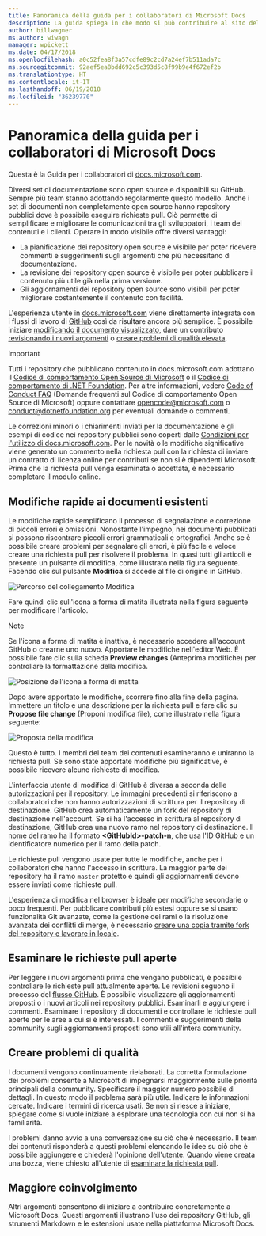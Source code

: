 ```yaml
---
title: Panoramica della guida per i collaboratori di Microsoft Docs
description: La guida spiega in che modo si può contribuire al sito della documentazione Microsoft docs.microsoft.com.
author: billwagner
ms.author: wiwagn
manager: wpickett
ms.date: 04/17/2018
ms.openlocfilehash: a0c52fea8f3a57cdfe89c2cd7a24ef7b511ada7c
ms.sourcegitcommit: 92aef5ea8bdd692c5c393d5c8f99b9e4f672ef2b
ms.translationtype: HT
ms.contentlocale: it-IT
ms.lasthandoff: 06/19/2018
ms.locfileid: "36239770"
---
```

# <a name="microsoft-docs-contributor-guide-overview"></a>Panoramica della guida per i collaboratori di Microsoft Docs

Questa è la Guida per i collaboratori di [docs.microsoft.com](https://docs.microsoft.com).

Diversi set di documentazione sono open source e disponibili su GitHub. Sempre più team stanno adottando regolarmente questo modello. Anche i set di documenti non completamente open source hanno repository pubblici dove è possibile eseguire richieste pull. Ciò permette di semplificare e migliorare le comunicazioni tra gli sviluppatori, i team dei contenuti e i clienti. Operare in modo visibile offre diversi vantaggi:

- La pianificazione dei repository open source è visibile per poter ricevere commenti e suggerimenti sugli argomenti che più necessitano di documentazione.
- La revisione dei repository open source è visibile per poter pubblicare il contenuto più utile già nella prima versione.
- Gli aggiornamenti dei repository open source sono visibili per poter migliorare costantemente il contenuto con facilità.

L'esperienza utente in [docs.microsoft.com](https://docs.microsoft.com) viene direttamente integrata con i flussi di lavoro di [GitHub](https://github.com) così da risultare ancora più semplice. È possibile iniziare [modificando il documento visualizzato](#quick-edits-to-existing-documents), dare un contributo [revisionando i nuovi argomenti](#review-open-prs) o [creare problemi di qualità elevata](#create-quality-issues).

> [!IMPORTANT]
> Tutti i repository che pubblicano contenuto in docs.microsoft.com adottano il [Codice di comportamento Open Source di Microsoft](https://opensource.microsoft.com/codeofconduct/) o il [Codice di comportamento di .NET Foundation](https://dotnetfoundation.org/code-of-conduct). Per altre informazioni, vedere [Code of Conduct FAQ](https://opensource.microsoft.com/codeofconduct/faq/) (Domande frequenti sul Codice di comportamento Open Source di Microsoft) oppure contattare [opencode@microsoft.com](mailto:opencode@microsoft.com) o [conduct@dotnetfoundation.org](mailto:conduct@dotnetfoundation.org) per eventuali domande o commenti.<br>
>
> Le correzioni minori o i chiarimenti inviati per la documentazione e gli esempi di codice nei repository pubblici sono coperti dalle [Condizioni per l'utilizzo di docs.microsoft.com](https://docs.microsoft.com/legal/termsofuse). Per le novità o le modifiche significative viene generato un commento nella richiesta pull con la richiesta di inviare un contratto di licenza online per contributi se non si è dipendenti Microsoft. Prima che la richiesta pull venga esaminata o accettata, è necessario completare il modulo online.

## <a name="quick-edits-to-existing-documents"></a>Modifiche rapide ai documenti esistenti

Le modifiche rapide semplificano il processo di segnalazione e correzione di piccoli errori e omissioni. Nonostante l'impegno, nei documenti pubblicati si possono riscontrare piccoli errori grammaticali e ortografici. Anche se è possibile creare problemi per segnalare gli errori, è più facile e veloce creare una richiesta pull per risolvere il problema. In quasi tutti gli articoli è presente un pulsante di modifica, come illustrato nella figura seguente. Facendo clic sul pulsante **Modifica** si accede al file di origine in GitHub.

![Percorso del collegamento Modifica](./media/index/edit-article.png)

Fare quindi clic sull'icona a forma di matita illustrata nella figura seguente per modificare l'articolo.

> [!NOTE]
> Se l'icona a forma di matita è inattiva, è necessario accedere all'account GitHub o crearne uno nuovo. Apportare le modifiche nell'editor Web. È possibile fare clic sulla scheda **Preview changes** (Anteprima modifiche) per controllare la formattazione della modifica.

![Posizione dell'icona a forma di matita](./media/index/editicon.png)

Dopo avere apportato le modifiche, scorrere fino alla fine della pagina. Immettere un titolo e una descrizione per la richiesta pull e fare clic su **Propose file change** (Proponi modifica file), come illustrato nella figura seguente:

![Proposta della modifica](./media/index/submit-pull-request.png)

Questo è tutto. I membri del team dei contenuti esamineranno e uniranno la richiesta pull. Se sono state apportate modifiche più significative, è possibile ricevere alcune richieste di modifica.

L'interfaccia utente di modifica di GitHub è diversa a seconda delle autorizzazioni per il repository. Le immagini precedenti si riferiscono a collaboratori che non hanno autorizzazioni di scrittura per il repository di destinazione. GitHub crea automaticamente un fork del repository di destinazione nell'account. Se si ha l'accesso in scrittura al repository di destinazione, GitHub crea una nuovo ramo nel repository di destinazione. Il nome del ramo ha il formato **\<GitHubId\>-patch-n**, che usa l'ID GitHub e un identificatore numerico per il ramo della patch.

Le richieste pull vengono usate per tutte le modifiche, anche per i collaboratori che hanno l'accesso in scrittura. La maggior parte dei repository ha il ramo `master` protetto e quindi gli aggiornamenti devono essere inviati come richieste pull.

L'esperienza di modifica nel browser è ideale per modifiche secondarie o poco frequenti. Per pubblicare contributi più estesi oppure se si usano funzionalità Git avanzate, come la gestione dei rami o la risoluzione avanzata dei conflitti di merge, è necessario [creare una copia tramite fork del repository e lavorare in locale](how-to-write-workflows-major.md).

## <a name="review-open-prs"></a>Esaminare le richieste pull aperte

Per leggere i nuovi argomenti prima che vengano pubblicati, è possibile controllare le richieste pull attualmente aperte. Le revisioni seguono il processo del [flusso GitHub](https://guides.github.com/introduction/flow/). È possibile visualizzare gli aggiornamenti proposti o i nuovi articoli nei repository pubblici. Esaminarli e aggiungere i commenti. Esaminare i repository di documenti e controllare le richieste pull aperte per le aree a cui si è interessati. I commenti e suggerimenti della community sugli aggiornamenti proposti sono utili all'intera community.

## <a name="create-quality-issues"></a>Creare problemi di qualità

I documenti vengono continuamente rielaborati. La corretta formulazione dei problemi consente a Microsoft di impegnarsi maggiormente sulle priorità principali della community. Specificare il maggior numero possibile di dettagli. In questo modo il problema sarà più utile. Indicare le informazioni cercate. Indicare i termini di ricerca usati. Se non si riesce a iniziare, spiegare come si vuole iniziare a esplorare una tecnologia con cui non si ha familiarità.

I problemi danno avvio a una conversazione su ciò che è necessario. Il team dei contenuti risponderà a questi problemi elencando le idee su ciò che è possibile aggiungere e chiederà l'opinione dell'utente. Quando viene creata una bozza, viene chiesto all'utente di [esaminare la richiesta pull](#review-open-prs).

## <a name="get-more-involved"></a>Maggiore coinvolgimento

Altri argomenti consentono di iniziare a contribuire concretamente a Microsoft Docs. Questi argomenti illustrano l'uso dei repository GitHub, gli strumenti Markdown e le estensioni usate nella piattaforma Microsoft Docs.
